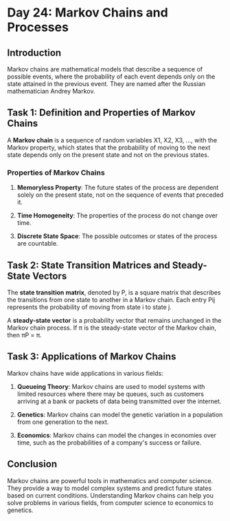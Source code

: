 # Day 24: Markov Chains and Processes

## Introduction
Markov chains are mathematical models that describe a sequence of possible events, where the probability of each event depends only on the state attained in the previous event. They are named after the Russian mathematician Andrey Markov.

## Task 1: Definition and Properties of Markov Chains

A **Markov chain** is a sequence of random variables X1, X2, X3, ..., with the Markov property, which states that the probability of moving to the next state depends only on the present state and not on the previous states.

### Properties of Markov Chains

1. **Memoryless Property**: The future states of the process are dependent solely on the present state, not on the sequence of events that preceded it.

2. **Time Homogeneity**: The properties of the process do not change over time.

3. **Discrete State Space**: The possible outcomes or states of the process are countable.

## Task 2: State Transition Matrices and Steady-State Vectors

The **state transition matrix**, denoted by P, is a square matrix that describes the transitions from one state to another in a Markov chain. Each entry Pij represents the probability of moving from state i to state j.

A **steady-state vector** is a probability vector that remains unchanged in the Markov chain process. If π is the steady-state vector of the Markov chain, then πP = π.

## Task 3: Applications of Markov Chains

Markov chains have wide applications in various fields:

1. **Queueing Theory**: Markov chains are used to model systems with limited resources where there may be queues, such as customers arriving at a bank or packets of data being transmitted over the internet.

2. **Genetics**: Markov chains can model the genetic variation in a population from one generation to the next.

3. **Economics**: Markov chains can model the changes in economies over time, such as the probabilities of a company's success or failure.

## Conclusion

Markov chains are powerful tools in mathematics and computer science. They provide a way to model complex systems and predict future states based on current conditions. Understanding Markov chains can help you solve problems in various fields, from computer science to economics to genetics.